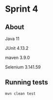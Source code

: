 # Sprint 4## AboutJava 11JUnit 4.13.2maven 3.9.0Selenium 3.141.59## Running tests```shellmvn clean test```